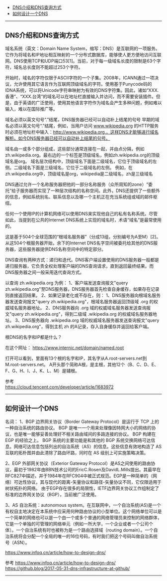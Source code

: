 - [DNS介绍和DNS查询方式](#DNS介绍和DNS查询方式)
- [如何设计一个DNS](#如何设计一个DNS)

---------------------------------------------------------------------------------------------------------------------

## DNS介绍和DNS查询方式


域名系统（英文：Domain Name System，缩写：DNS）是互联网的一项服务。它作为将域名和IP地址相互映射的一个分布式数据库，能够使人更方便地访问互联网。DNS使用TCP和UDP端口53[1]。当前，对于每一级域名长度的限制是63个字符，域名总长度则不能超过253个字符。

开始时，域名的字符仅限于ASCII字符的一个子集。2008年，ICANN通过一项决议，允许使用其它语言作为互联网顶级域名的字符。使用基于Punycode码的IDNA系统，可以将Unicode字符串映射为有效的DNS字符集。因此，诸如“XXX.香港”、“XXX.台湾”的域名可以在地址栏直接输入并访问，而不需要安装插件。但是，由于英语的广泛使用，使用其他语言字符作为域名会产生多种问题，例如难以输入，难以在国际推广等。


域名必须以英文句号“.”结尾，DNS服务器已经可以自动补上结尾的句号
早期的域名必须以英文句号“.”结尾，例如，当用户访问 www.wikipedia.org 的HTTP服务时必须在地址栏中输入：http://www.wikipedia.org.，这样DNS才能够进行域名解析。如今DNS服务器已经可以自动补上结尾的句号。


域名由一或多个部分组成，这些部分通常连接在一起，并由点分隔，例如zh.wikipedia.org。最右边的一个标签是顶级域名，例如zh.wikipedia.org的顶级域名是org。
域名层次结构中，顶级域名下面是二级域名，它位于顶级域名的左侧。二级域名下面是三级域名，它位于二级域名的左侧。
例如，在zh.wikipedia.org中，顶级域名是org，wikipedia是二级域名，zh是三级域名



DNS通过允许一个名称服务器把他的一部分名称服务（众所周知的zone）“委托”给子服务器而实现了一种层次结构的名称空间。此外，DNS还提供了一些额外的信息，例如系统别名、联系信息以及哪一个主机正在充当系统组或域的邮件枢纽。

任何一个使用IP的计算机网络可以使用DNS来实现他自己的私有名称系统。尽管如此，当提到在公共的Internet DNS系统上实现的域名时，术语“域名”是最常使用的。

这是基于504个全球范围的“根域名服务器”（分成13组，分别编号为A至M）[2]。从这504个根服务器开始，余下的Internet DNS名字空间被委托给其他的DNS服务器，这些服务器提供DNS名称空间中的特定部分。




DNS查询有两种方式：递归和迭代。DNS客户端设置使用的DNS服务器一般都是递归服务器，它负责全权处理客户端的DNS查询请求，直到返回最终结果。而DNS服务器之间一般采用迭代查询方式。

以查询 zh.wikipedia.org 为例：
1、客户端发送查询报文"query zh.wikipedia.org"至DNS服务器，DNS服务器首先检查自身缓存，如果存在记录则直接返回结果。
2、如果记录老化或不存在，则：
  1、DNS服务器向根域名服务器发送查询报文"query zh.wikipedia.org"，根域名服务器返回顶级域 .org 的权威域名服务器地址。
  2、DNS服务器向 .org 域的权威域名服务器发送查询报文"query zh.wikipedia.org"，得到二级域 .wikipedia.org 的权威域名服务器地址。
  3、DNS服务器向 .wikipedia.org 域的权威域名服务器发送查询报文"query zh.wikipedia.org"，得到主机 zh 的A记录，存入自身缓存并返回给客户端。



根DNS的名字和IP都是什么？

在这个网址：
https://www.internic.net/domain/named.root

打开可以看到，里面有13个根的名字和IP，其名字从A.root-servers.net到M.root-servers.net。
A开头那个简称A根，是主根，其他12个（B、C、D、E、F、G、H、I、J、K、L、M）是辅根。





参考  
https://cloud.tencent.com/developer/article/1683972  



---------------------------------------------------------------------------------------------------------------------

## 如何设计一个DNS

名词：
1、BGP
边界网关协议（Border Gateway Protocol）是运行于 TCP 上的一种自治系统的路由协议。 BGP 是唯一一个用来处理像因特网大小的网络的协议，也是唯一能够妥善处理好不相关路由域间的多路连接的协议。 BGP 构建在 EGP 的经验之上。 BGP 系统的主要功能是和其他的 BGP 系统交换网络可达信息。网络可达信息包括列出的自治系统（AS）的信息。这些信息有效地构造了 AS 互联的拓朴图并由此清除了路由环路，同时在 AS 级别上可实施策略决策。

2、EGP
外部网关协议（Exterior Gateway Protocol）是AS之间使用的路由协议，最初于1982年由BBN技术公司的EricC.Rosen及DavidL.Mills提出。其最早在RFC827中描述，并于1984年在RFC904中被正式规范。EGP是一种简单的（网络）可达性协议，其与现代的距离-矢量协议和路径-矢量协议不同，它仅限适用于树状拓扑的网络。
由于EGP存在很多的局限性，IETF边界网关协议工作组制定了标准的边界网关协议（BGP），当前被广泛使用。

3、AS
自治系统：autonomous system。在互联网中，一个自治系统(AS)是一个有权自主地决定在本系统中应采用何种路由协议的小型单位。这个网络单位可以是一个简单的网络也可以是一个由一个或多个普通的网络管理员来控制的网络群体，它是一个单独的可管理的网络单元（例如一所大学，一个企业或者一个公司个体）。一个自治系统有时也被称为是一个路由选择域（routing domain）。一个自治系统将会分配一个全局的唯一的16位号码，有时我们把这个号码叫做自治系统号（ASN）。




https://www.infoq.cn/article/how-to-design-dns/


参考
https://www.infoq.cn/article/how-to-design-dns/
https://github.blog/2017-05-31-dns-infrastructure-at-github/

---------------------------------------------------------------------------------------------------------------------






